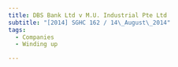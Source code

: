 ```yaml
---
title: DBS Bank Ltd v M.U. Industrial Pte Ltd 
subtitle: "[2014] SGHC 162 / 14\_August\_2014"
tags:
  - Companies
  - Winding up

---
```


